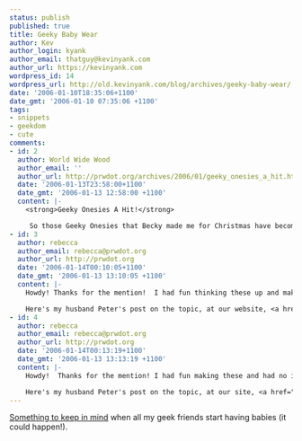```yaml
---
status: publish
published: true
title: Geeky Baby Wear
author: Kev
author_login: kyank
author_email: thatguy@kevinyank.com
author_url: https://kevinyank.com
wordpress_id: 14
wordpress_url: http://old.kevinyank.com/blog/archives/geeky-baby-wear/
date: '2006-01-10T18:35:06+1100'
date_gmt: '2006-01-10 07:35:06 +1100'
tags:
- snippets
- geekdom
- cute
comments:
- id: 2
  author: World Wide Wood
  author_email: ''
  author_url: http://prwdot.org/archives/2006/01/geeky_onesies_a_hit.html
  date: '2006-01-13T23:58:00+1100'
  date_gmt: '2006-01-13 12:58:00 +1100'
  content: |-
    <strong>Geeky Onesies A Hit!</strong>

     So those Geeky Onesies that Becky made me for Christmas have become quite the sensation! First, I raved over...
- id: 3
  author: rebecca
  author_email: rebecca@prwdot.org
  author_url: http://prwdot.org
  date: '2006-01-14T00:10:05+1100'
  date_gmt: '2006-01-13 13:10:05 +1100'
  content: |-
    Howdy! Thanks for the mention!  I had fun thinking these up and making them, I had no idea they'd make such a splash on the internet!

    Here's my husband Peter's post on the topic, at our website, <a href="http://prwdot.org/archives/2006/01/geeky_onesies_a_hit.html" rel="nofollow">World Wide Wood</a>
- id: 4
  author: rebecca
  author_email: rebecca@prwdot.org
  author_url: http://prwdot.org
  date: '2006-01-14T00:13:19+1100'
  date_gmt: '2006-01-13 13:13:19 +1100'
  content: |-
    Howdy!  Thanks for the mention! I had fun making these and had no idea they'd make such a splash on the web.

    Here's my husband Peter's post on the topic, at our site, <a href="http://prwdot.org/archives/2006/01/geeky_onesies_a_hit.html" rel="nofollow">World Wide Wood</a>.
---
```

<p><a href="http://www.craftster.org/forum/index.php?topic=71880.msg676200;topicseen#msg676200">Something to keep in mind</a> when all my geek friends start having babies (it could happen!).</p>
